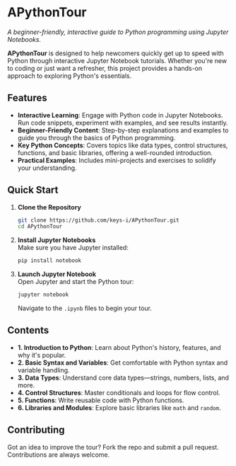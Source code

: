 # APythonTour  
_A beginner-friendly, interactive guide to Python programming using Jupyter Notebooks._

**APythonTour** is designed to help newcomers quickly get up to speed with Python through interactive Jupyter Notebook tutorials. Whether you're new to coding or just want a refresher, this project provides a hands-on approach to exploring Python's essentials.

## Features

- **Interactive Learning**: Engage with Python code in Jupyter Notebooks. Run code snippets, experiment with examples, and see results instantly.
- **Beginner-Friendly Content**: Step-by-step explanations and examples to guide you through the basics of Python programming.
- **Key Python Concepts**: Covers topics like data types, control structures, functions, and basic libraries, offering a well-rounded introduction.
- **Practical Examples**: Includes mini-projects and exercises to solidify your understanding.

## Quick Start

1. **Clone the Repository**  
   ```bash
   git clone https://github.com/keys-i/APythonTour.git
   cd APythonTour
   ```

2. **Install Jupyter Notebooks**  
   Make sure you have Jupyter installed:
   ```bash
   pip install notebook
   ```

3. **Launch Jupyter Notebook**  
   Open Jupyter and start the Python tour:
   ```bash
   jupyter notebook
   ```
   Navigate to the `.ipynb` files to begin your tour.

## Contents

- **1. Introduction to Python**: Learn about Python's history, features, and why it's popular.
- **2. Basic Syntax and Variables**: Get comfortable with Python syntax and variable handling.
- **3. Data Types**: Understand core data types—strings, numbers, lists, and more.
- **4. Control Structures**: Master conditionals and loops for flow control.
- **5. Functions**: Write reusable code with Python functions.
- **6. Libraries and Modules**: Explore basic libraries like `math` and `random`.

## Contributing

Got an idea to improve the tour? Fork the repo and submit a pull request. Contributions are always welcome.
